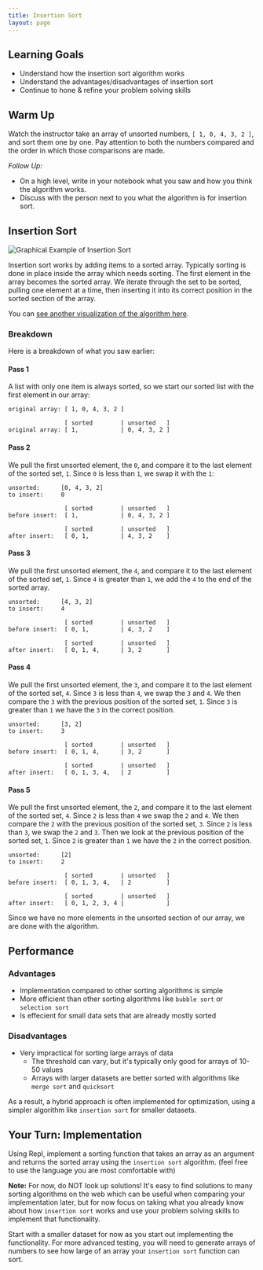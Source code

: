 ```yaml
---
title: Insertion Sort
layout: page
---
```


## Learning Goals

- Understand how the insertion sort algorithm works
- Understand the advantages/disadvantages of insertion sort
- Continue to hone & refine your problem solving skills

##  Warm Up

Watch the instructor take an array of unsorted numbers, `[ 1, 0, 4, 3, 2 ]`, and sort them one by one.  Pay attention to both the numbers compared and the order in which those comparisons are made.

*Follow Up:*

* On a high level, write in your notebook what you saw and how you think the algorithm works.
* Discuss with the person next to you what the algorithm is for insertion sort.

## Insertion Sort

![Graphical Example of Insertion Sort](https://upload.wikimedia.org/wikipedia/commons/0/0f/Insertion-sort-example-300px.gif)

Insertion sort works by adding items to a sorted array. Typically sorting is done in place inside the array which needs sorting. The first element in the array becomes the sorted array. We iterate through the set to be sorted, pulling one element at a time, then inserting it into its correct position in the sorted section of the array.

You can [see another visualization of the algorithm here](https://www.youtube.com/watch?v=8oJS1BMKE64).

### Breakdown

Here is a breakdown of what you saw earlier:

#### Pass 1

A list with only one item is always sorted, so we start our sorted list with the first element in our array:

```
original array: [ 1, 0, 4, 3, 2 ]

                [ sorted        | unsorted   ]
original array: [ 1,            | 0, 4, 3, 2 ]
```

#### Pass 2

We pull the first unsorted element, the `0`, and compare it to the last element of the sorted set, `1`. Since `0` is less than `1`, we swap it with the `1`:

```
unsorted:      [0, 4, 3, 2]
to insert:     0

                [ sorted        | unsorted   ]
before insert:  [ 1,            | 0, 4, 3, 2 ]

                [ sorted        | unsorted   ]
after insert:   [ 0, 1,         | 4, 3, 2    ]

```

#### Pass 3

We pull the first unsorted element, the `4`, and compare it to the last element of the sorted set, `1`. Since `4` is greater than `1`, we add the `4` to the end of the sorted array.

```
unsorted:      [4, 3, 2]
to insert:     4

                [ sorted        | unsorted   ]
before insert:  [ 0, 1,         | 4, 3, 2    ]

                [ sorted        | unsorted   ]
after insert:   [ 0, 1, 4,      | 3, 2       ]
```

#### Pass 4

We pull the first unsorted element, the `3`, and compare it to the last element of the sorted set, `4`. Since `3` is less than `4`, we swap the `3` and `4`. We then compare the `3` with the previous position of the sorted set, `1`. Since `3` is greater than `1` we have the `3` in the correct position.

```
unsorted:      [3, 2]
to insert:     3

                [ sorted        | unsorted   ]
before insert:  [ 0, 1, 4,      | 3, 2       ]

                [ sorted        | unsorted   ]
after insert:   [ 0, 1, 3, 4,   | 2          ]
```

#### Pass 5

We pull the first unsorted element, the `2`, and compare it to the last element of the sorted set, `4`. Since `2` is less than `4` we swap the `2` and `4`. We then compare the `2` with the previous position of the sorted set, `3`. Since `2` is less than `3`, we swap the `2` and `3`. Then we look at the previous position of the sorted set, `1`. Since `2` is greater than `1` we have the `2` in the correct position.

```
unsorted:      [2]
to insert:     2

                [ sorted        | unsorted   ]
before insert:  [ 0, 1, 3, 4,   | 2          ]

                [ sorted        | unsorted   ]
after insert:   [ 0, 1, 2, 3, 4 |            ]
```

Since we have no more elements in the unsorted section of our array, we are done with the algorithm.

## Performance

### Advantages

* Implementation compared to other sorting algorithms is simple
* More efficient than other sorting algorithms like `bubble sort` or `selection sort`
* Is effecient for small data sets that are already mostly sorted

### Disadvantages
* Very impractical for sorting large arrays of data
  * The threshold can vary, but it's typically only good for arrays of 10-50 values
  * Arrays with larger datasets are better sorted with algorithms like `merge sort` and `quicksort`

As a result, a hybrid approach is often implemented for optimization, using a simpler algorithm like `insertion sort` for smaller datasets. 

## Your Turn: Implementation

Using Repl, implement a sorting function that takes an array as an argument and returns the sorted array using the `insertion sort` algorithm.  (feel free to use the language you are most comfortable with)

**Note:** For now, do NOT look up solutions!  It's easy to find solutions to many sorting algorithms on the web which can be useful when comparing your implementation later, but for now focus on taking what you already know about how `insertion sort` works and use your problem solving skills to implement that functionality.

Start with a smaller dataset for now as you start out implementing the functionality.  For more advanced testing, you will need to generate arrays of numbers to see how large of an array your `insertion sort` function can sort.